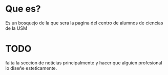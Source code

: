 # Que es?

Es un bosquejo de la que sera la pagina del centro de alumnos de ciencias
de la USM

# TODO
falta la seccion de noticias principalmente y hacer que alguien
profesional lo diseñe esteticamente.

